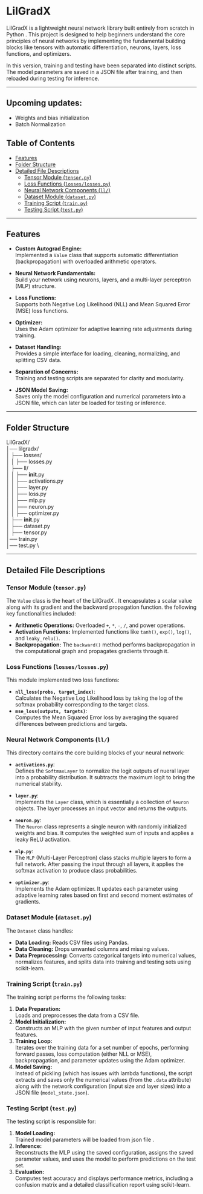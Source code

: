 # LilGradX 

LilGradX is a lightweight neural network library built entirely from scratch in Python . This project is designed to help beginners understand the core principles of neural networks by implementing the fundamental building blocks like tensors with automatic differentiation, neurons, layers, loss functions, and optimizers.

In this version, training and testing have been separated into distinct scripts. The model parameters are saved in a JSON file after training, and then reloaded during testing for inference.

---
## Upcoming updates:
- Weights and bias initialization
- Batch Normalization 

## Table of Contents

- [Features](#features)
- [Folder Structure](#folder-structure)
- [Detailed File Descriptions](#detailed-file-descriptions)
  - [Tensor Module (`tensor.py`)](#tensor-module-tensorpy)
  - [Loss Functions (`losses/losses.py`)](#loss-functions-losseslossespy)
  - [Neural Network Components (`ll/`)](#neural-network-components-ll)
  - [Dataset Module (`dataset.py`)](#dataset-module-datasetpy)
  - [Training Script (`train.py`)](#training-script-trainpy)
  - [Testing Script (`test.py`)](#testing-script-testpy)


---

## Features

- **Custom Autograd Engine:**  
  Implemented a `Value` class that supports automatic differentiation (backpropagation) with overloaded arithmetic operators.
  
- **Neural Network Fundamentals:**  
  Build your network using neurons, layers, and a multi-layer perceptron (MLP) structure.
  
- **Loss Functions:**  
  Supports both Negative Log Likelihood (NLL) and Mean Squared Error (MSE) loss functions.
  
- **Optimizer:**  
  Uses the Adam optimizer for adaptive learning rate adjustments during training.
  
- **Dataset Handling:**  
  Provides a simple interface for loading, cleaning, normalizing, and splitting CSV data.
  
- **Separation of Concerns:**  
  Training and testing scripts are separated for clarity and modularity.
  
- **JSON Model Saving:**  
  Saves only the model configuration and numerical parameters  into a JSON file, which can later be loaded for testing or inference.

---

## Folder Structure
LilGradX/ \
│── lilgradx/ \
│   ├── losses/ \
│   │   ├── losses.py \
│   ├── ll/ \
│   │   ├── __init__.py \
│   │   ├── activations.py \
│   │   ├── layer.py \
│   │   ├── loss.py \
│   │   ├── mlp.py \
│   │   ├── neuron.py \
│   │   ├── optimizer.py \
│   ├── __init__.py \
│   ├── dataset.py \
│   ├── tensor.py \
│── train.py \
│── test.py \

---

## Detailed File Descriptions

### Tensor Module (`tensor.py`)

The `Value` class is the heart of the LilGradX . It encapsulates a scalar value along with its gradient and the backward propagation function. the following key functionalities included:
- **Arithmetic Operations:** Overloaded `+`, `*`, `-`, `/`, and power operations.
- **Activation Functions:** Implemented functions like `tanh()`, `exp()`, `log()`, and `leaky_relu()`.
- **Backpropagation:** The `backward()` method performs backpropagation in the computational graph and propagates gradients through it.

### Loss Functions (`losses/losses.py`)

This module implemented two loss functions:
- **`nll_loss(probs, target_index)`**:  
  Calculates the Negative Log Likelihood loss by taking the log of the softmax probability corresponding to the target class.
- **`mse_loss(outputs, targets)`**:  
  Computes the Mean Squared Error loss by averaging the squared differences between predictions and targets.

### Neural Network Components (`ll/`)

This directory contains the core building blocks of your neural network:

- **`activations.py`**:  
  Defines the `SoftmaxLayer` to normalize the logit outputs of nueral layer  into a probability distribution. It subtracts the maximum logit to bring the  numerical stability.
  
- **`layer.py`**:  
  Implements the `Layer` class, which is essentially a collection of `Neuron` objects. The layer processes an input vector and returns the outputs.
  
- **`neuron.py`**:  
  The `Neuron` class represents a single neuron with randomly initialized weights and bias. It computes the weighted sum of inputs and applies a leaky ReLU activation.
  
- **`mlp.py`**:  
  The `MLP` (Multi-Layer Perceptron) class stacks multiple layers to form a full network. After passing the input through all layers, it applies the softmax activation to produce class probabilities.
  
- **`optimizer.py`**:  
  Implements the Adam optimizer. It updates each parameter using adaptive learning rates based on first and second moment estimates of gradients.


### Dataset Module (`dataset.py`)

The `Dataset` class handles:
- **Data Loading:** Reads CSV files using Pandas.
- **Data Cleaning:** Drops unwanted columns and missing values.
- **Data Preprocessing:** Converts categorical targets into numerical values, normalizes features, and splits data into training and testing sets using scikit-learn.

### Training Script (`train.py`)

The training script performs the following tasks:
1. **Data Preparation:**  
   Loads and preprocesses the data from a CSV file.
2. **Model Initialization:**  
   Constructs an MLP with the given number of input features and output features.
3. **Training Loop:**  
   Iterates over the training data for a set number of epochs, performing forward passes, loss computation (either NLL or MSE), backpropagation, and parameter updates using the Adam optimizer.
4. **Model Saving:**  
   Instead of pickling (which has issues with lambda functions), the script extracts and saves only the numerical values (from the `.data` attribute) along with the network configuration (input size and layer sizes) into a JSON file (`model_state.json`).

### Testing Script (`test.py`)

The testing script is responsible for:
1. **Model Loading:**  
   Trained model parameters will be loaded from json file .
2. **Inference:**  
   Reconstructs the MLP using the saved configuration, assigns the saved parameter values, and uses the model to perform predictions on the test set.
3. **Evaluation:**  
   Computes test accuracy and displays performance metrics, including a confusion matrix and a detailed classification report using scikit-learn.

